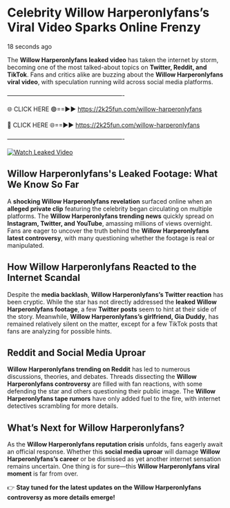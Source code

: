 # Celebrity Willow Harperonlyfans’s Viral Video Sparks Online Frenzy

18 seconds ago

The **Willow Harperonlyfans leaked video** has taken the internet by storm, becoming one of the most talked-about topics on **Twitter, Reddit, and TikTok**. Fans and critics alike are buzzing about the **Willow Harperonlyfans viral video**, with speculation running wild across social media platforms.

———————————————————-

🌐 CLICK HERE 🟢==►► https://2k25fun.com/willow-harperonlyfans

🔴 CLICK HERE 🌐==►► https://2k25fun.com/willow-harperonlyfans

———————————————————-

[![Watch Leaked Video](https://miro.medium.com/v2/resize:fit:828/format:webp/1*cilzJN44JGOrTw9NJCrNHA.gif "Watch Leaked Video")](https://2k25fun.com/willow-harperonlyfans)

## **Willow Harperonlyfans's Leaked Footage: What We Know So Far**  
A **shocking Willow Harperonlyfans revelation** surfaced online when an **alleged private clip** featuring the celebrity began circulating on multiple platforms. The **Willow Harperonlyfans trending news** quickly spread on **Instagram, Twitter, and YouTube**, amassing millions of views overnight. Fans are eager to uncover the truth behind the **Willow Harperonlyfans latest controversy**, with many questioning whether the footage is real or manipulated.  

## **How Willow Harperonlyfans Reacted to the Internet Scandal**  
Despite the **media backlash**, **Willow Harperonlyfans’s Twitter reaction** has been cryptic. While the star has not directly addressed the **leaked Willow Harperonlyfans footage**, a few **Twitter posts** seem to hint at their side of the story. Meanwhile, **Willow Harperonlyfans’s girlfriend, Gia Duddy**, has remained relatively silent on the matter, except for a few TikTok posts that fans are analyzing for possible hints.  

## **Reddit and Social Media Uproar**  
**Willow Harperonlyfans trending on Reddit** has led to numerous discussions, theories, and debates. Threads dissecting the **Willow Harperonlyfans controversy** are filled with fan reactions, with some defending the star and others questioning their public image. The **Willow Harperonlyfans tape rumors** have only added fuel to the fire, with internet detectives scrambling for more details.  

## **What’s Next for Willow Harperonlyfans?**  
As the **Willow Harperonlyfans reputation crisis** unfolds, fans eagerly await an official response. Whether this **social media uproar** will damage **Willow Harperonlyfans’s career** or be dismissed as yet another internet sensation remains uncertain. One thing is for sure—this **Willow Harperonlyfans viral moment** is far from over.  

👉 **Stay tuned for the latest updates on the Willow Harperonlyfans controversy as more details emerge!**  